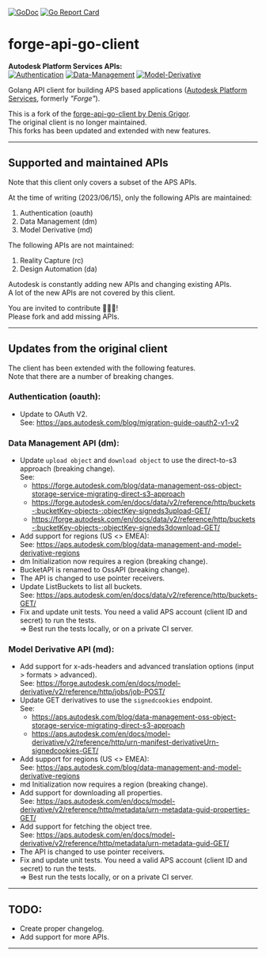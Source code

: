 [![GoDoc](https://godoc.org/github.com/woweh/forge-api-go-client?status.svg)](https://godoc.org/github.com/woweh/forge-api-go-client)
[![Go Report Card](https://goreportcard.com/badge/github.com/woweh/forge-api-go-client)](https://goreportcard.com/report/github.com/woweh/forge-api-go-client)

# forge-api-go-client


**Autodesk Platform Services APIs:**  
[![Authentication](https://img.shields.io/badge/Authentication-v2-green.svg)](https://aps.autodesk.com/en/docs/oauth/v2/developers_guide/overview/)
[![Data-Management](https://img.shields.io/badge/Data%20Management-v2-green.svg)](https://aps.autodesk.com/en/docs/data/v2/developers_guide/)
[![Model-Derivative](https://img.shields.io/badge/Model%20Derivative-v2-green.svg)](https://aps.autodesk.com/en/docs/model-derivative/v2/developers_guide/)


Golang API client for building APS based applications ([Autodesk Platform Services], formerly *"Forge"*).

This is a fork of the [forge-api-go-client by Denis Grigor](https://github.com/apprentice3d/forge-api-go-client).  
The original client is no longer maintained.  
This forks has been updated and extended with new features.

---
## Supported and maintained APIs
Note that this client only covers a subset of the APS APIs.  

At the time of writing (2023/06/15), only the following APIs are maintained:
1. Authentication (oauth)
2. Data Management (dm)
3. Model Derivative (md)

The following APIs are not maintained:
1. Reality Capture (rc)
2. Design Automation (da)

Autodesk is constantly adding new APIs and changing existing APIs.  
A lot of the new APIs are not covered by this client.

You are invited to contribute 🧑🏽‍💻!  
Please fork  and add missing APIs.

---
## Updates from the original client

The client has been extended with the following features.  
Note that there are a number of breaking changes.

### Authentication (oauth):
- Update to OAuth V2.  
  See: https://aps.autodesk.com/blog/migration-guide-oauth2-v1-v2


### Data Management API (dm):
- Update `upload object` and `download object` to use the direct-to-s3 approach (breaking change).  
  See:
  - https://forge.autodesk.com/blog/data-management-oss-object-storage-service-migrating-direct-s3-approach
  - https://forge.autodesk.com/en/docs/data/v2/reference/http/buckets-:bucketKey-objects-:objectKey-signeds3upload-GET/
  - https://forge.autodesk.com/en/docs/data/v2/reference/http/buckets-:bucketKey-objects-:objectKey-signeds3download-GET/
- Add support for regions (US <> EMEA):  
  See: https://aps.autodesk.com/blog/data-management-and-model-derivative-regions
- dm Initialization now requires a region (breaking change).
- BucketAPI is renamed to OssAPI (breaking change).
- The API is changed to use pointer receivers.
- Update ListBuckets to list all buckets.  
  See: https://aps.autodesk.com/en/docs/data/v2/reference/http/buckets-GET/
- Fix and update unit tests. You need a valid APS account (client ID and secret) to run the tests.  
  => Best run the tests locally, or on a private CI server.


### Model Derivative API (md):
- Add support for x-ads-headers and advanced translation options (input > formats > advanced).  
  See: https://forge.autodesk.com/en/docs/model-derivative/v2/reference/http/jobs/job-POST/
- Update GET derivatives to use the `signedcookies` endpoint.  
  See:
  - https://aps.autodesk.com/blog/data-management-oss-object-storage-service-migrating-direct-s3-approach
  - https://aps.autodesk.com/en/docs/model-derivative/v2/reference/http/urn-manifest-derivativeUrn-signedcookies-GET/
- Add support for regions (US <> EMEA):  
  See: https://aps.autodesk.com/blog/data-management-and-model-derivative-regions
- md Initialization now requires a region (breaking change).  
- Add support for downloading all properties.  
  See: https://aps.autodesk.com/en/docs/model-derivative/v2/reference/http/metadata/urn-metadata-guid-properties-GET/
- Add support for fetching the object tree.  
  See: https://aps.autodesk.com/en/docs/model-derivative/v2/reference/http/metadata/urn-metadata-guid-GET/
- The API is changed to use pointer receivers.
- Fix and update unit tests. You need a valid APS account (client ID and secret) to run the tests.  
  => Best run the tests locally, or on a private CI server.

---
## TODO:
- Create proper changelog.
- Add support for more APIs.

---
[Autodesk Platform Services]: https://aps.autodesk.com/